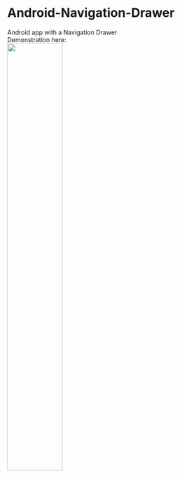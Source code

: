 # Android-Navigation-Drawer
Android app with a Navigation Drawer
<br>
Demonstration here: 
<br>
[<img src="https://i.ytimg.com/vi/Unt7zeKqTR4/maxresdefault.jpg" width="50%">](https://youtu.be/Unt7zeKqTR4)
